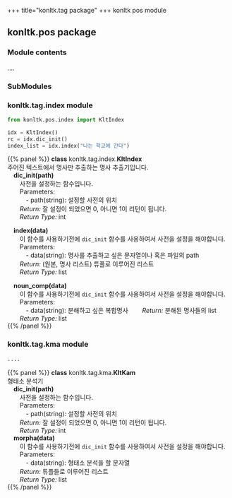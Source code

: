 +++
title="konltk.tag package"
+++
konltk pos module

## konltk.pos package
### Module contents
....
### SubModules
### konltk.tag.index module
```python
from konltk.pos.index import KltIndex

idx = KltIndex()
rc = idx.dic_init()
index_list = idx.index("나는 학교에 간다")
```
{{% panel %}}
**class** konltk.tag.index.**KltIndex**  
주어진 텍스트에서 명사만 추출하는 명사 추출기입니다.  
&emsp;**dic_init(path)**  
&emsp;&emsp;사전을 설정하는 함수입니다.  
&emsp;&emsp;Parameters:  
&emsp;&emsp;&emsp;- path(string): 설정할 사전의 위치  
&emsp;&emsp;*Return:* 잘 설정이 되었으면 0, 아니면 1이 리턴이 됩니다.  
&emsp;&emsp;*Return Type:* int    
  
&emsp;**index(data)**  
&emsp;&emsp;이 함수를 사용하기전에 `dic_init` 함수를 사용하여서 사전을 설정을 해야합니다.  
&emsp;&emsp;Parameters:  
&emsp;&emsp;&emsp;- data(string): 명사를 추출하고 싶은 문자열이나 혹은 파일의 path  
&emsp;&emsp;*Return:* (원본, 명사 리스트) 튜플로 이루어진 리스트  
&emsp;&emsp;*Return Type:* list  

&emsp;**noun_comp(data)**  
&emsp;&emsp;이 함수를 사용하기전에 `dic_init` 함수를 사용하여서 사전을 설정을 해야합니다.  
&emsp;&emsp;Parameters:  
&emsp;&emsp;&emsp;- data(string): 분해하고 싶은 복합명사
&emsp;&emsp;*Return:* 분해된 명사들의 list
&emsp;&emsp;*Return Type:* list  
{{% /panel %}}

### konltk.tag.kma module
```python
....
```

{{% panel %}}
**class** konltk.tag.kma.**KltKam**  
형태소 분석기  
&emsp;**dic_init(path)**  
&emsp;&emsp;사전을 설정하는 함수입니다.  
&emsp;&emsp;Parameters:  
&emsp;&emsp;&emsp;- path(string): 설정할 사전의 위치  
&emsp;&emsp;*Return:* 잘 설정이 되었으면 0, 아니면 1이 리턴이 됩니다.  
&emsp;&emsp;*Return Type:* int  
&emsp;**morpha(data)**  
&emsp;&emsp;이 함수를 사용하기전에 `dic_init` 함수를 사용하여서 사전을 설정을 해야합니다.  
&emsp;&emsp;Parameters:  
&emsp;&emsp;&emsp;- data(string): 형태소 분석을 할 문자열  
&emsp;&emsp;*Return:* 튜플들로 이루어진 리스트  
&emsp;&emsp;*Return Type:* list  
{{% /panel %}}